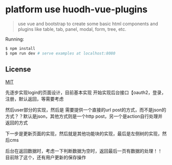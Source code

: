 # platform use huodh-vue-plugins

> use vue and bootstrap to create some basic html components and plugins like table, tab, panel, modal, form, tree, etc.

Running:

``` bash
$ npm install
$ npm run dev # serve examples at localhost:8080
```

## License

[MIT](http://opensource.org/licenses/MIT)

先逐步实现login的页面设计，目前基本实现
开始实现后台接口【oauth2，登录，注册，默认返回，等需要考虑

然后user部分的实现，然后是
需要提供一个直接的url post的方式，而不是json的方式？？默认是json，其他方式则是一个http post，另一个是action自行处理并返回的方式

下一步是更新页面的实现，然后就是其他功能块的实现，最后是左侧树的实现，然后cms

后台在返回数据时，考虑一下判断数据为空时，返回最后一页有数据的处理！！
目前除了这个，还有用户更新的保存操作

